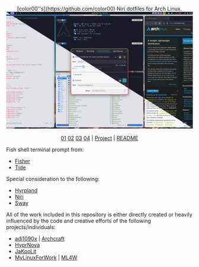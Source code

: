 <div align="center">
  [color00''s](https://github.com/color00) Niri dotfiles for Arch Linux.

  <img src="assets/screenshot-01.png" alt="preview desktop"/>

  [01](assets/screenshot-01.png) [02](assets/screenshot-02.png) [03](assets/screenshot-03.png) [04](assets/screenshot-04.png) | [Project](https://github.com/color00/arch-niri-public) | [README](https://github.com/color00/arch-niri-public/blob/main/README.md)
</div>


Fish shell terminal prompt from:
 - [Fisher](https://github.com/jorgebucaran/fisher)
 - [Tide](https://github.com/IlanCosman/tide)

Special consideration to the following:
  - [Hyrpland](https://hyprland.org/)
  - [Niri](https://github.com/YaLTeR/niri) 
  - [Sway](https://swaywm.org/)

All of the work included in this repository is either directly created or heavily influenced by the code and creative efforts of the following projects/individuals:  
 - [adi1090x](https://github.com/adi1090x) | [Archcraft](https://archcraft.io/)
 - [HyprNova](https://github.com/zDyanTB/HyprNova)
 - [JaKooLit](https://github.com/JaKooLit/Arch-Hyprland)
 - [MyLinuxForWork](https://github.com/mylinuxforwork/dotfiles) | [ML4W](https://www.ml4w.com/)
